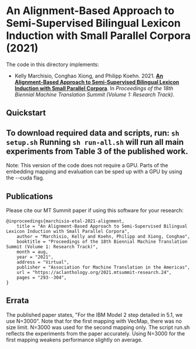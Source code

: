 An Alignment-Based Approach to Semi-Supervised Bilingual Lexicon Induction with Small Parallel Corpora (2021)
===

The code in this directory implements:
- Kelly Marchisio, Conghao Xiong, and Philipp Koehn. 2021. **[An Alignment-Based Approach to Semi-Supervised Bilingual Lexicon Induction with Small Parallel Corpora](https://aclanthology.org/2021.mtsummit-research.24/)**. In *Proceedings of the 18th Biennial Machine Translation Summit (Volume 1: Research Track)*.

Quickstart
---------
To download required data and scripts, run: `sh setup.sh`
Running `sh run-all.sh` will run all main experiments from Table 3 of the published work.
---------
Note: This version of the code does not require a GPU. Parts of the embedding
mapping and evaluation can be sped up with a GPU by using the --cuda flag.

Publications
--------
Please cite our MT Summit paper if using this software for your research:
```
@inproceedings{marchisio-etal-2021-alignment,
    title = "An Alignment-Based Approach to Semi-Supervised Bilingual Lexicon Induction with Small Parallel Corpora",
    author = "Marchisio, Kelly and Koehn, Philipp and Xiong, Conghao",
    booktitle = "Proceedings of the 18th Biennial Machine Translation Summit (Volume 1: Research Track)",
    month = aug,
    year = "2021",
    address = "Virtual",
    publisher = "Association for Machine Translation in the Americas",
    url = "https://aclanthology.org/2021.mtsummit-research.24",
    pages = "293--304",
}
```

Errata
-------
The published paper states, "For the IBM Model 2 step detailed in 5.1, we use
N=3000". Note that for the first mapping with VecMap, there was no size limit.
N=3000 was used for the second mapping only. The script run.sh reflects the
experiments from the paper accurately. Using N=3000 for the first mapping
weakens performance slightly on average. 
